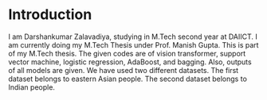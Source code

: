 # Introduction

I am Darshankumar Zalavadiya, studying in M.Tech second year at DAIICT. 
I am currently doing my M.Tech Thesis under Prof. Manish Gupta. 
This is part of my M.Tech thesis. The given codes are of vision transformer, support vector machine, logistic regression, AdaBoost, and bagging. Also, outputs of all models are given.
We have used two different datasets. The first dataset belongs to eastern Asian people. The second dataset belongs to Indian people.
